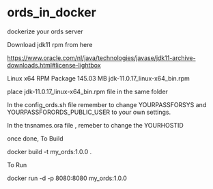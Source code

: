 # ords_in_docker
dockerize your ords server

Download jdk11 rpm from here


https://www.oracle.com/nl/java/technologies/javase/jdk11-archive-downloads.html#license-lightbox


Linux x64 RPM Package	145.03 MB	jdk-11.0.17_linux-x64_bin.rpm


place jdk-11.0.17_linux-x64_bin.rpm file in the same folder

In the config_ords.sh file remember to change 
YOURPASSFORSYS and 
YOURPASSFORORDS_PUBLIC_USER
to your own settings.

In the tnsnames.ora file , remeber to change the YOURHOSTID

once done, 
To Build

docker build -t my_ords:1.0.0 .

To Run

docker run -d -p 8080:8080 my_ords:1.0.0
